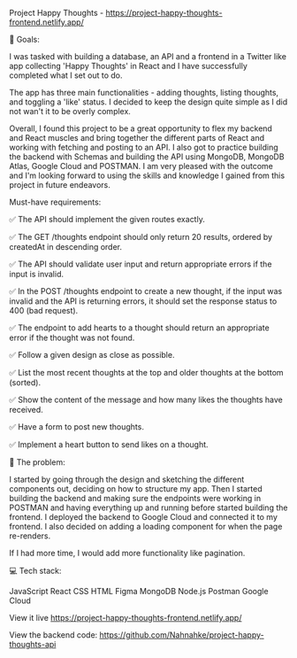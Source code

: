 Project Happy Thoughts - https://project-happy-thoughts-frontend.netlify.app/

🏁 Goals:

I was tasked with building a database, an API and a frontend in a Twitter like app collecting 'Happy Thoughts' in React and I have successfully completed what I set out to do.

The app has three main functionalities - adding thoughts, listing thoughts, and toggling a 'like' status. I decided to keep the design quite simple as I did not wan't it to be overly complex.

Overall, I found this project to be a great opportunity to flex my backend and React muscles and bring together the different parts of React and working with fetching and posting to an API. I also got to practice building the backend with Schemas and building the API using MongoDB, MongoDB Atlas, Google Cloud and POSTMAN. I am very pleased with the outcome and I'm looking forward to using the skills and knowledge I gained from this project in future endeavors.

Must-have requirements:

✅ The API should implement the given routes exactly.

✅ The GET /thoughts endpoint should only return 20 results, ordered by createdAt in descending order.

✅ The API should validate user input and return appropriate errors if the input is invalid.

✅ In the POST /thoughts endpoint to create a new thought, if the input was invalid and the API is returning errors, it should set the response status to 400 (bad request).

✅ The endpoint to add hearts to a thought should return an appropriate error if the thought was not found.

✅ Follow a given design as close as possible.

✅ List the most recent thoughts at the top and older thoughts at the bottom (sorted).

✅ Show the content of the message and how many likes the thoughts have received.

✅ Have a form to post new thoughts.

✅ Implement a heart button to send likes on a thought.

🚧 The problem:

I started by going through the design and sketching the different components out, deciding on how to structure my app. Then I started building the backend and making sure the endpoints were working in POSTMAN and having everything up and running before started building the frontend. I deployed the backend to Google Cloud and connected it to my frontend. I also decided on adding a loading component for when the page re-renders. 

If I had more time, I would add more functionality like pagination.

💻 Tech stack:

JavaScript React CSS HTML Figma MongoDB Node.js Postman Google Cloud

View it live https://project-happy-thoughts-frontend.netlify.app/


View the backend code: https://github.com/Nahnahke/project-happy-thoughts-api
